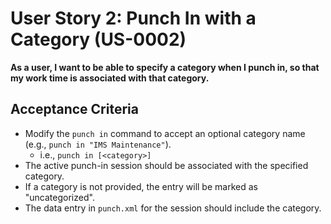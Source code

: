 # User Story 2: Punch In with a Category (US-0002)

**As a user, I want to be able to specify a category when I punch in, so that my work time is associated with that category.**

## Acceptance Criteria

* Modify the `punch in` command to accept an optional category name (e.g., `punch in "IMS Maintenance"`).
  * i.e., `punch in [<category>]`
* The active punch-in session should be associated with the specified category.
* If a category is not provided, the entry will be marked as "uncategorized".
* The data entry in `punch.xml` for the session should include the category.

